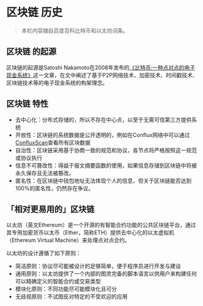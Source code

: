 # 区块链 历史

> 本栏内容摘自百度百科比特币和以太坊词条。

## 区块链 的起源

区块链的起源是Satoshi Nakamoto在2008年发布的[《比特币:一种点对点的电子现金系统》](https://www.debr.io/article/21260.pdf)这一文章，在文中阐述了基于P2P网络技术、加密技术、时间戳技术、区块链技术等的电子现金系统的构架理念。

## 区块链 特性
- 去中心化：分布式存储的，所以不存在中心点，以至于无需可信第三方提供系统
- 开放性：区块链的系统数据是公开透明的，例如在Conflux网络中可以通过[ConfluxScan](https://confluxscan.io/)查看所有区块数据
- 自治性：区块链采用基于协商一致的规范和协议，各节点将严格按照这一规范或协议执行
- 信息不可篡改性：得益于报文摘要函数的使用，如果信息存储到区块链中将被永久保存且无法被篡改。
- 匿名性：在区块链中钱包地址无法体现个人的信息，但关于区块链能否达到100%的匿名性，仍然存在争议。


## 「相对更易用的」区块链

以太坊（英文Ethereum）是一个开源的有智能合约功能的公共区块链平台，通过其专用加密货币以太币（Ether，简称ETH）提供去中心化的以太虚拟机（Ethereum Virtual Machine）来处理点对点合约。


以太坊的设计遵循了如下原则：

- 简洁原则：协议尽可能被设计的足够简单，便于程序员进行开发与建设
- 通用原则：以太坊提供了一个内部的图灵完备的脚本语言以供用户来构建任何可以精确定义的智能合约或交易类型
- 模块化原则：不同功能尽可能模块化且可分
- 无歧视原则：不试图反对特定的不受欢迎的应用
